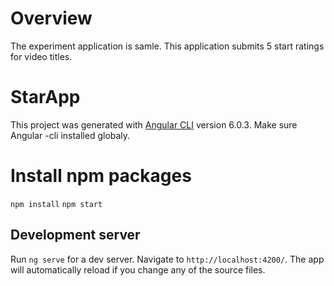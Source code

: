 # Overview
The experiment application is samle. This application submits 5 start ratings for video titles.

# StarApp

This project was generated with [Angular CLI](https://github.com/angular/angular-cli) version 6.0.3.
Make sure Angular -cli installed globaly.

# Install npm packages
`npm install`
`npm start`


## Development server

Run `ng serve` for a dev server. Navigate to `http://localhost:4200/`. The app will automatically reload if you change any of the source files.


